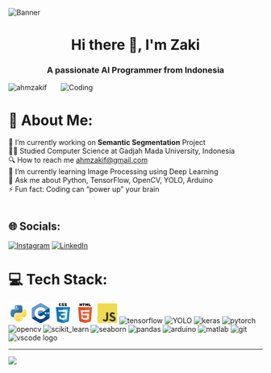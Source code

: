 ![Banner](https://res.cloudinary.com/superfolio/image/upload/v1620689979/68747470733a2f2f692e70696e696d672e636f6d2f6f726967696e616c732f63362f33332f63322f63363333633230656465383266306530636564376435373064626533613166332e676966_yjuh2s.gif)

<h1 align="center">Hi there 👋, I'm Zaki</h1>
<h3 align="center">A passionate AI Programmer from Indonesia</h3>
<img align="right" alt="Coding" width="400" src="https://cdn.dribbble.com/users/1162077/screenshots/3848914/programmer.gif">
<p align="left"> <img src="https://komarev.com/ghpvc/?username=ahmzakif&label=Profile%20views&color=0e75b6&style=flat" alt="ahmzakif" /> </p>

# 💫 About Me:
🔭 I’m currently working on **Semantic Segmentation** Project<br>👨‍🎓 Studied Computer Science at Gadjah Mada University, Indonesia<br>🔍 How to reach me ahmzakif@gmail.com<br>🌱 I’m currently learning Image Processing using Deep Learning<br>💬 Ask me about Python, TensorFlow, OpenCV, YOLO, Arduino<br>⚡ Fun fact: Coding can “power up” your brain<br><br>


## 🌐 Socials:
[![Instagram](https://img.shields.io/badge/Instagram-%23E4405F.svg?logo=Instagram&logoColor=white)](https://instagram.com/ahmzakif/) [![LinkedIn](https://img.shields.io/badge/LinkedIn-%230077B5.svg?logo=linkedin&logoColor=white)](https://linkedin.com/in/ahmzakif) 

# 💻 Tech Stack:
<div align="left">
    <img src="https://raw.githubusercontent.com/devicons/devicon/master/icons/python/python-original.svg" alt="python" width="40" height="40"/>
    <img src="https://raw.githubusercontent.com/devicons/devicon/master/icons/cplusplus/cplusplus-original.svg" alt="cplusplus" width="40" height="40"/>
    <img src="https://raw.githubusercontent.com/devicons/devicon/master/icons/css3/css3-original-wordmark.svg" alt="css3" width="40" height="40"/>
    <img src="https://raw.githubusercontent.com/devicons/devicon/master/icons/html5/html5-original-wordmark.svg" alt="html5" width="40" height="40"/>
    <img src="https://raw.githubusercontent.com/devicons/devicon/master/icons/javascript/javascript-original.svg" alt="javascript" width="40" height="40"/>
    <img src="https://www.vectorlogo.zone/logos/tensorflow/tensorflow-icon.svg" alt="tensorflow" width="40" height="40"/>
    <img src="https://cdn.prod.website-files.com/646dd1f1a3703e451ba81ecc/64994922cf2a6385a4bf4489_UltralyticsYOLO_mark_blue.svg" alt="YOLO" width="40" height="40" />
    <img src="https://seeklogo.com/images/K/keras-logo-6B06C2FC2D-seeklogo.com.png" alt="keras" width="40" height="40"/>
    <img src="https://www.vectorlogo.zone/logos/pytorch/pytorch-icon.svg" alt="pytorch" width="40" height="40"/>
    <img src="https://www.vectorlogo.zone/logos/opencv/opencv-icon.svg" alt="opencv" width="40" height="40"/>
    <img src="https://upload.wikimedia.org/wikipedia/commons/0/05/Scikit_learn_logo_small.svg" alt="scikit_learn" width="40" height="40"/>
    <img src="https://seaborn.pydata.org/_images/logo-mark-lightbg.svg" alt="seaborn" width="40" height="40"/>
    <img src="https://cdn.worldvectorlogo.com/logos/pandas.svg" alt="pandas" width="40" height="40"/>
    <img src="https://cdn.worldvectorlogo.com/logos/arduino-1.svg" alt="arduino" width="40" height="40"/>
    <img src="https://upload.wikimedia.org/wikipedia/commons/2/21/Matlab_Logo.png" alt="matlab" width="40" height="40"/>
    <img src="https://www.vectorlogo.zone/logos/git-scm/git-scm-icon.svg" alt="git" width="40" height="40"/>
    <img src="https://cdn.jsdelivr.net/gh/devicons/devicon/icons/vscode/vscode-original.svg" alt="vscode logo" width="40" height="40" />
</div>

---
[![](https://visitcount.itsvg.in/api?id=ahmzakif&icon=0&color=0)](https://visitcount.itsvg.in)

<!-- Proudly created with GPRM ( https://gprm.itsvg.in ) -->
